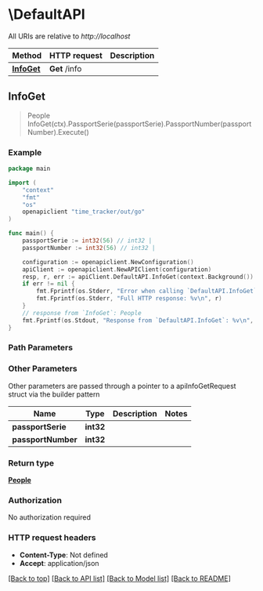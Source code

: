 # \DefaultAPI

All URIs are relative to *http://localhost*

Method | HTTP request | Description
------------- | ------------- | -------------
[**InfoGet**](DefaultAPI.md#InfoGet) | **Get** /info | 



## InfoGet

> People InfoGet(ctx).PassportSerie(passportSerie).PassportNumber(passportNumber).Execute()



### Example

```go
package main

import (
	"context"
	"fmt"
	"os"
	openapiclient "time_tracker/out/go"
)

func main() {
	passportSerie := int32(56) // int32 | 
	passportNumber := int32(56) // int32 | 

	configuration := openapiclient.NewConfiguration()
	apiClient := openapiclient.NewAPIClient(configuration)
	resp, r, err := apiClient.DefaultAPI.InfoGet(context.Background()).PassportSerie(passportSerie).PassportNumber(passportNumber).Execute()
	if err != nil {
		fmt.Fprintf(os.Stderr, "Error when calling `DefaultAPI.InfoGet``: %v\n", err)
		fmt.Fprintf(os.Stderr, "Full HTTP response: %v\n", r)
	}
	// response from `InfoGet`: People
	fmt.Fprintf(os.Stdout, "Response from `DefaultAPI.InfoGet`: %v\n", resp)
}
```

### Path Parameters



### Other Parameters

Other parameters are passed through a pointer to a apiInfoGetRequest struct via the builder pattern


Name | Type | Description  | Notes
------------- | ------------- | ------------- | -------------
 **passportSerie** | **int32** |  | 
 **passportNumber** | **int32** |  | 

### Return type

[**People**](People.md)

### Authorization

No authorization required

### HTTP request headers

- **Content-Type**: Not defined
- **Accept**: application/json

[[Back to top]](#) [[Back to API list]](../README.md#documentation-for-api-endpoints)
[[Back to Model list]](../README.md#documentation-for-models)
[[Back to README]](../README.md)

